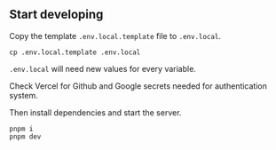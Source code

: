 ## Start developing

Copy the template `.env.local.template` file to `.env.local`.

```shell
cp .env.local.template .env.local
```

`.env.local` will need new values for every variable.

Check Vercel for Github and Google secrets needed for authentication system.

Then install dependencies and start the server.

```shell
pnpm i
pnpm dev
```

